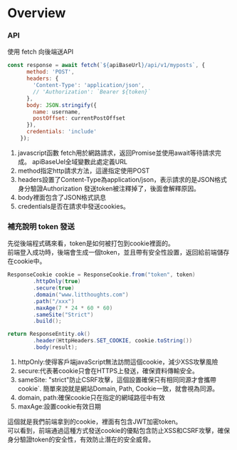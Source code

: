 # Overview

### API

使用 fetch 向後端送API

```javascript
const response = await fetch(`${apiBaseUrl}/api/v1/myposts`, {
      method: 'POST',
      headers: {
        'Content-Type': 'application/json',
        // 'Authorization': `Bearer ${token}`
      },
      body: JSON.stringify({
        name: username,
        postOffset: currentPostOffset
      }),
      credentials: 'include'
    });
```

1.	javascript函數 fetch用於網路請求，返回Promise並使用await等待請求完成。
	apiBaseUel全域變數此處定義URL
2.	method指定http請求方法，這邊指定使用POST
3.	headers設置了Content-Type為application/json，表示請求的是JSON格式  
	身分驗證Authorization 發送token被注釋掉了，後面會解釋原因。
4.	body裡面包含了JSON格式訊息
5.	credentials是否在請求中發送cookies。  


### 補充說明 token 發送

先從後端程式碼來看，token是如何被打包到cookie裡面的。  
前端登入成功時，後端會生成一個token，並且帶有安全性設置，返回給前端儲存在cookie中。

```java
ResponseCookie cookie = ResponseCookie.from("token", token)
        .httpOnly(true)
        .secure(true)
        .domain("www.litthoughts.com")
        .path("/xxx")
        .maxAge(7 * 24 * 60 * 60)
        .sameSite("Strict")
        .build();

return ResponseEntity.ok()
        .header(HttpHeaders.SET_COOKIE, cookie.toString())
        .body(result);

```

1.	httpOnly:使得客戶端javaScript無法訪問這個cookie，減少XSS攻擊風險
2.	secure:代表著cookie只會在HTTPS上發送，確保資料傳輸安全。
3.	sameSite: "strict"防止CSRF攻擊，這個設置確保只有相同同源才會攜帶cookie`.
	簡單來說就是網站Domain, Path, Cookie一致，就會視為同源。
4.	domain, path:確保cookie只在指定的網域路徑中有效
5.	maxAge:設置cookie有效日期

這個就是我們前端拿到的cookie，裡面有包含JWT加密token。  
可以看到，前端通過這種方式發送cookie的優點包含防止XSS和CSRF攻擊，確保身分驗證token的安全性，有效防止潛在的安全威脅。